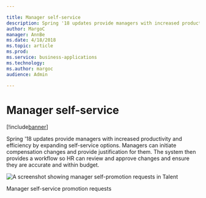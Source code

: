 ```yaml
---

title: Manager self-service
description: Spring '18 updates provide managers with increased productivity and efficiency by expanding self-service options.
author: MargoC
manager: AnnBe
ms.date: 4/18/2018
ms.topic: article
ms.prod: 
ms.service: business-applications
ms.technology: 
ms.author: margoc
audience: Admin

---
```

#  Manager self-service




[!include[banner](../../../includes/banner.md)]

Spring '18 updates provide managers with increased productivity and efficiency
by expanding self-service options. Managers can initiate compensation changes
and provide justification for them. The system then provides a workflow so HR
can review and approve changes and ensure they are accurate and within budget.

![A screenshot showing manager self-promotion requests in Talent
](media/manager-self-service-1.png "A screenshot showing manager self-promotion requests in Talent
")
<!-- Talent_Manager self-service_A.png -->


Manager self-service promotion requests
